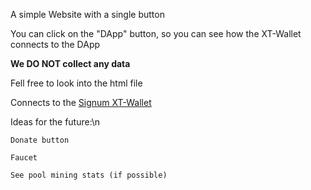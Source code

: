 A simple Website with a single button

You can click on the "DApp" button, so you can see how the XT-Wallet connects to the DApp

<b>We DO NOT collect any data</b>

Fell free to look into the html file

Connects to the <a href="https://github.com/signum-network/signum-xt-wallet">Signum XT-Wallet</a>

Ideas for the future:\n

    Donate button
    
    Faucet
    
    See pool mining stats (if possible)
